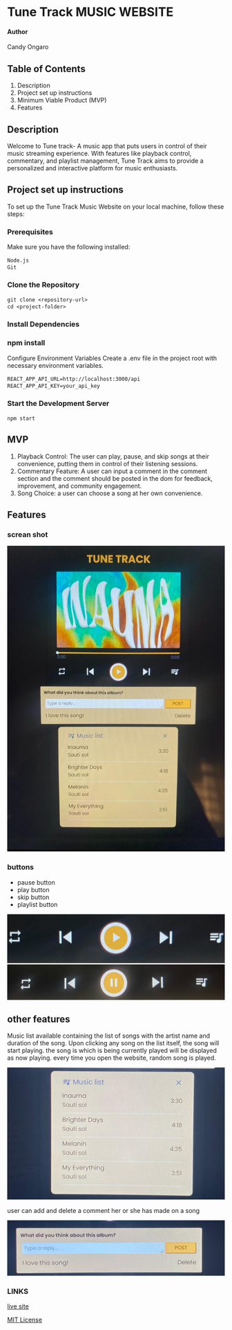 # Tune Track MUSIC WEBSITE
#### Author
Candy Ongaro

## Table of Contents
1. Description
2. Project set up instructions
4. Minimum Viable Product (MVP)
5. Features


## Description
Welcome to Tune track- A music app that puts users in control of their music streaming experience. With features like playback control, commentary, and playlist management, Tune Track aims to provide a personalized and interactive platform for music enthusiasts.

## Project set up instructions

To set up the Tune Track Music Website on your local machine, follow these steps:

### Prerequisites
Make sure you have the following installed:

```
Node.js
Git
```
### Clone the Repository

```console
git clone <repository-url>
cd <project-folder>
```


### Install Dependencies

### npm install
Configure Environment Variables
Create a .env file in the project root with necessary environment variables.

```console
REACT_APP_API_URL=http://localhost:3000/api
REACT_APP_API_KEY=your_api_key
```
### Start the Development Server
```
npm start
```

## MVP
1. Playback Control: The user can play, pause, and skip songs at their convenience, putting them in control of their listening sessions.
2. Commentary Feature: A user can input a comment in the comment section and the comment should be posted in the dom for feedback, improvement, and community engagement.
3. Song Choice: a user can choose a song at her own convenience.

## Features

### screan shot
![Screen shot](<readmePictures/tune track photo.jpeg>)

### buttons
- pause button
- play button
- skip button 
- playlist button

![pause button](<readmePictures/pause buttn.jpeg>)
![play Button](<readmePictures/play button.jpeg>)

## other features
Music list available containing the list of songs with the artist name and duration of the song.
Upon clicking any song on the list itself, the song will start playing.
the song is which is being currently played will be displayed as now playing.
every time you open the website, random song is played.

![songlist](<readmePictures/song list.jpeg>)

user can add and delete a comment her or she has made on a song

![comment section](<readmePictures/comments sectionn.jpeg>)


### LINKS
[live site](https://candybosibori.github.io/TuneTrack-Phase-1-project/)

[MIT License](https://github.com/CandyBosibori/MeloMix-Phase-1-project/blob/771172e072f66f9c09b43231968229e7847fc2db/LICENSE)
